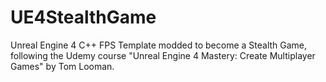 # UE4StealthGame
Unreal Engine 4 C++ FPS Template modded to become a Stealth Game,
following the Udemy course "Unreal Engine 4 Mastery: Create Multiplayer Games" by Tom Looman.